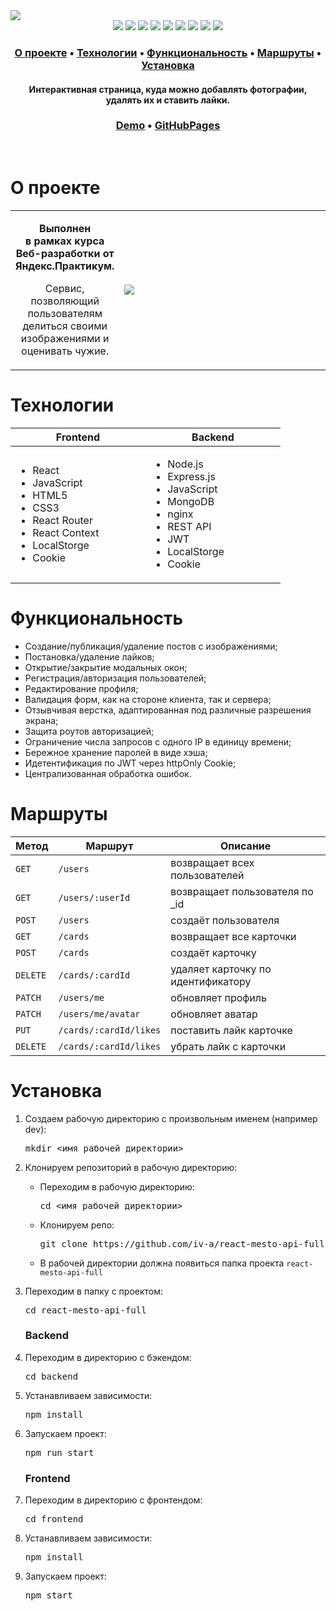 <img src="https://user-images.githubusercontent.com/61308457/169084662-b24045df-34c3-4350-97eb-6659f8381d55.svg" />

<div align="center">
  <img src="https://img.shields.io/badge/-React-202124?logo=react&logoColor=61DAFB&style=flat-square" />
  <img src="https://img.shields.io/badge/JavaScript-202124?style=flat-square&logo=javascript&logoColor=F7DF1E" />
  <img src="https://img.shields.io/badge/HTML5-E34F26?style=flat-square&logo=html5&logoColor=white" />
  <img src="https://img.shields.io/badge/CSS3-1572B6?style=flat-square&logo=css3&logoColor=white" />
  <img src="https://img.shields.io/badge/React_Router-CA4245?style=flat-square&logo=react-router&logoColor=white" />
  <img src="https://img.shields.io/badge/Node.JS-339933?style=flat-square&logo=node.js&logoColor=white" />
  <img src="https://img.shields.io/badge/Express.js-464646?style=flat-square&logo=express&logoColor=white" />
  <img src="https://img.shields.io/badge/MongoDB-47A248?style=flat-square&logo=mongodb&logoColor=white" />
  <img src="https://img.shields.io/badge/NGINX-009639?style=flat-square&logo=nginx&logoColor=white" />
</div>

<h3 align="center">
  <a href="#about">О проекте</a>
  •
  <a href="#techs">Технологии</a>
  •
  <a href="#functionality">Функциональность</a>
  •
  <a href="#routes">Маршруты</a>
  •
  <a href="#install">Установка</a>
</h3>

<h4 align=center>Интерактивная страница, куда можно добавлять фотографии, удалять их и ставить лайки.</h4>

<h3 align="center">
  <a href=".." title="Link">Demo</a> 
  •
  <a href="https://iv-a.github.io/react-burger/">GitHubPages</a>
</h3>
<br>
<h1 id="about">О проекте</h1>
<table>
  <tbody>
    <tr>
      <td>
        <p align="center"><b>Выполнен <br> в рамках курса Веб-разработки от Яндекс.Практикум. </b><p>
        <p align="center">Сервис, позволяющий пользователям делиться своими изображениями и оценивать чужие.</p>
      </td>
      <td width="70%"><img src="https://user-images.githubusercontent.com/61308457/168448705-1d49221c-23e8-4bea-b1dd-698e1f825b82.gif"/></td>
    </tr>
  </tbody>
</table>

<h1 id="techs">Технологии</h1>
<table>
  <thead>
    <tr>
      <th width="200px">Frontend</th>
      <th width="200px">Backend</th>
    </tr>
  </thead>
  <tbody>
    <tr>
      <td>
        <ul>
          <li>React</li>
          <li>JavaScript</li>
          <li>HTML5</li>
          <li>CSS3</li>
          <li>React Router</li>
          <li>React Context</li>
          <li>LocalStorge</li>
          <li>Cookie</li>
        </ul>
      </td>
      <td>
        <ul>
          <li>Node.js</li>
          <li>Express.js</li>
          <li>JavaScript</li>
          <li>MongoDB</li>
          <li>nginx</li>
          <li>REST API</li>
          <li>JWT</li>
          <li>LocalStorge</li>
          <li>Cookie</li>
        </ul>
      </td>
    </tr>
  </tbody>
</table>

<h1 id="functionality">Функциональность</h1>
<ul>
  <li>Создание/публикация/удаление постов с изображениями;</li>
  <li>Постановка/удаление лайков;</li>
  <li>Открытие/закрытие модальных окон;</li>
  <li>Регистрация/авторизация пользователей;</li>
  <li>Редактирование профиля;</li>
  <li>Валидация форм, как на стороне клиента, так и сервера;</li>
  <li>Отзывчивая верстка, адаптированная под различные разрешения экрана;</li>
  <li>Защита роутов авторизацией;</li>
  <li>Ограничение числа запросов  с одного IP в единицу времени;</li>
  <li>Бережное хранение паролей в виде хэша;</li>
  <li>Идетентификация по JWT через httpOnly Cookie;</li>
  <li>Централизованная обработка ошибок.</li>
</ul>

<h1 id="routes">Маршруты</h1>
<table>
  <thead>
    <tr>
      <th>Метод</th>
      <th>Маршрут</th>
      <th>Описание</th>
    </tr>
  </thead>
  <tbody>
    <tr>
      <td><code>GET</code></td>
      <td><code>/users</code></td>
      <td>возвращает всех пользователей</td>
    </tr>
    <tr>
      <td><code>GET</code></td>
      <td><code>/users/:userId</code></td>
      <td>возвращает пользователя по _id</td>
    </tr>
    <tr>
      <td><code>POST</code></td>
      <td><code>/users</code></td>
      <td>создаёт пользователя</td>
    </tr>
    <tr>
      <td><code>GET</code></td>
      <td><code>/cards</code></td>
      <td>возвращает все карточки</td>
    </tr>
    <tr>
      <td><code>POST</code></td>
      <td><code>/cards</code></td>
      <td>создаёт карточку</td>
    </tr>
    <tr>
      <td><code>DELETE</code></td>
      <td><code>/cards/:cardId</code></td>
      <td>удаляет карточку по идентификатору</td>
    </tr>
    <tr>
      <td><code>PATCH</code></td>
      <td><code>/users/me</code></td>
      <td>обновляет профиль</td>
    </tr>
    <tr>
      <td><code>PATCH</code></td>
      <td><code>/users/me/avatar</code></td>
      <td>обновляет аватар</td>
    </tr>
    <tr>
      <td><code>PUT</code></td>
      <td><code>/cards/:cardId/likes</code></td>
      <td>поставить лайк карточке</td>
    </tr>
    <tr>
      <td><code>DELETE</code></td>
      <td><code>/cards/:cardId/likes</code></td>
      <td>убрать лайк с карточки</td>
    </tr>
  </tbody>
</table>
<h1 id="install">Установка</h1>
<ol>
<li>
  <p>Создаем рабочую директорию с произвольным именем (например dev):</p>
<pre>
mkdir <имя рабочей директории>
</pre>
</li>
<li>
  <p>Клонируем репозиторий в рабочую директорию:</p>
  <ul>
  <li>
    <p>Переходим в рабочую директорию:</p>
<pre>
cd <имя рабочей директории>
</pre>
  </li>
  <li>
    <p>Клонируем репо:</p>
<pre>
git clone https://github.com/iv-a/react-mesto-api-full.git
</pre>
  </li>
    <li>
      В рабочей директории должна появиться папка проекта <code>react-mesto-api-full</code>
    </li>
  </ul>
</li>
<li>
  <p>Переходим в папку с проектом:</p>
<pre>
cd react-mesto-api-full
</pre>
</li>
<h3>Backend</h3>
<li>
  <p>Переходим в директорию с бэкендом:</p>
<pre>
cd backend
</pre>
</li>
<li>
  <p>Устанавливаем зависимости:</p>
<pre>
npm install
</pre>
</li>
<li>
  <p>Запускаем проект:</p>
<pre>
npm run start
</pre>
</li>
<h3>Frontend</h3>
<li>
  <p>Переходим в директорию с фронтендом:</p>
<pre>
cd frontend
</pre>
</li>
<li>
  <p>Устанавливаем зависимости:</p>
<pre>
npm install
</pre>
</li>
<li>
  <p>Запускаем проект:</p>
<pre>
npm start
</pre>
</li>
</ol>

